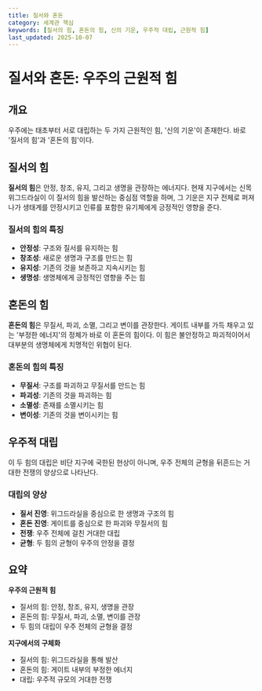 ```yaml
---
title: 질서와 혼돈
category: 세계관 핵심
keywords: [질서의 힘, 혼돈의 힘, 신의 기운, 우주적 대립, 근원적 힘]
last_updated: 2025-10-07
---
```


# 질서와 혼돈: 우주의 근원적 힘

## 개요

우주에는 태초부터 서로 대립하는 두 가지 근원적인 힘, '신의 기운'이 존재한다. 바로 '질서의 힘'과 '혼돈의 힘'이다.

## 질서의 힘

**질서의 힘**은 안정, 창조, 유지, 그리고 생명을 관장하는 에너지다. 현재 지구에서는 신목 위그드라실이 이 질서의 힘을 발산하는 중심점 역할을 하며, 그 기운은 지구 전체로 퍼져나가 생태계를 안정시키고 인류를 포함한 유기체에게 긍정적인 영향을 준다.

### 질서의 힘의 특징

- **안정성**: 구조와 질서를 유지하는 힘
- **창조성**: 새로운 생명과 구조를 만드는 힘
- **유지성**: 기존의 것을 보존하고 지속시키는 힘
- **생명성**: 생명체에게 긍정적인 영향을 주는 힘

## 혼돈의 힘

**혼돈의 힘**은 무질서, 파괴, 소멸, 그리고 변이를 관장한다. 게이트 내부를 가득 채우고 있는 '부정한 에너지'의 정체가 바로 이 혼돈의 힘이다. 이 힘은 불안정하고 파괴적이어서 대부분의 생명체에게 치명적인 위협이 된다.

### 혼돈의 힘의 특징

- **무질서**: 구조를 파괴하고 무질서를 만드는 힘
- **파괴성**: 기존의 것을 파괴하는 힘
- **소멸성**: 존재를 소멸시키는 힘
- **변이성**: 기존의 것을 변이시키는 힘

## 우주적 대립

이 두 힘의 대립은 비단 지구에 국한된 현상이 아니며, 우주 전체의 균형을 뒤흔드는 거대한 전쟁의 양상으로 나타난다.

### 대립의 양상

- **질서 진영**: 위그드라실을 중심으로 한 생명과 구조의 힘
- **혼돈 진영**: 게이트를 중심으로 한 파괴와 무질서의 힘
- **전쟁**: 우주 전체에 걸친 거대한 대립
- **균형**: 두 힘의 균형이 우주의 안정을 결정

## 요약

**우주의 근원적 힘**

- 질서의 힘: 안정, 창조, 유지, 생명을 관장
- 혼돈의 힘: 무질서, 파괴, 소멸, 변이를 관장
- 두 힘의 대립이 우주 전체의 균형을 결정

**지구에서의 구체화**

- 질서의 힘: 위그드라실을 통해 발산
- 혼돈의 힘: 게이트 내부의 부정한 에너지
- 대립: 우주적 규모의 거대한 전쟁
